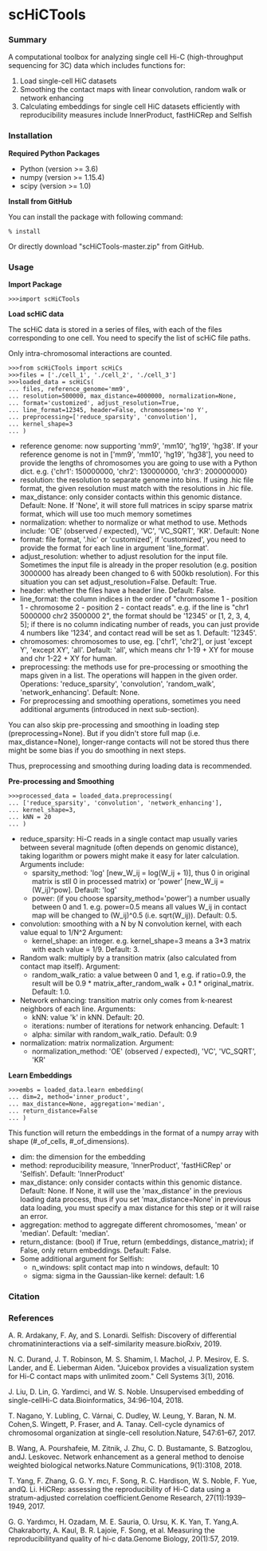 # scHiCTools

### Summary
A computational toolbox for analyzing single cell Hi-C (high-throughput sequencing for 3C) data which includes functions for:
1. Load single-cell HiC datasets
2. Smoothing the contact maps with linear convolution, random walk or network enhancing
3. Calculating embeddings for single cell HiC datasets efficiently with reproducibility measures include InnerProduct, fastHiCRep and Selfish

### Installation
  **Required Python Packages**
  - Python (version >= 3.6)
  - numpy (version >= 1.15.4)
  - scipy (version >= 1.0)
  
  **Install from GitHub**
  
  You can install the package with following command:
  ```console
  % install
  ```
  Or directly download "scHiCTools-master.zip" from GitHub.
  
### Usage
  **Import Package**
  ```console
  >>>import scHiCTools
  ```
  
  **Load scHiC data**
  
  The scHiC data is stored in a series of files, with each of the files corresponding to one cell.
  You need to specify the list of scHiC file paths.
  
  Only intra-chromosomal interactions are counted.
  ```console
  >>>from scHiCTools import scHiCs
  >>>files = ['./cell_1', './cell_2', './cell_3']
  >>>loaded_data = scHiCs(
  ... files, reference_genome='mm9',
  ... resolution=500000, max_distance=4000000, normalization=None,
  ... format='customized', adjust_resolution=True,
  ... line_format=12345, header=False, chromosomes='no Y',
  ... preprocessing=['reduce_sparsity', 'convolution'],
  ... kernel_shape=3
  ... )
  ```
  - reference genome: now supporting 'mm9', 'mm10', 'hg19', 'hg38'.
  If your reference genome is not in ['mm9', 'mm10', 'hg19', 'hg38'], you need to provide the lengths of chromosomes
  you are going to use with a Python dict. e.g. {'chr1': 150000000, 'chr2': 130000000, 'chr3': 200000000}
  - resolution: the resolution to separate genome into bins.
  If using .hic file format, the given resolution must match with the resolutions in .hic file.
  - max_distance: only consider contacts within this genomic distance. Default: None.
  If 'None', it will store full matrices in scipy sparse matrix format, which will use too much memory sometimes
  - normalization: whether to normalize or what method to use.
  Methods include: 'OE' (observed / expected), 'VC', 'VC_SQRT', 'KR'. Default: None
  - format: file format, '.hic' or 'customized', if 'customized', you need to
  provide the format for each line in argument 'line_format'.
  - adjust_resolution: whether to adjust resolution for the input file.
  Sometimes the input file is already in the proper resolution (e.g. position 3000000 has already been changed to 6 with 500kb resolution).
  For this situation you can set adjust_resolution=False. Default: True.
  - header: whether the files have a header line. Default: False.
  - line_format: the column indices in the order of "chromosome 1 - position 1 - chromosome 2 - position 2 - contact reads".
  e.g. if the line is "chr1 5000000 chr2 3500000 2", the format should be '12345' or [1, 2, 3, 4, 5]; if there is no column
  indicating number of reads, you can just provide 4 numbers like '1234', and contact read will be set as 1.
  Default: '12345'.
  - chromosomes: chromosomes to use, eg. ['chr1', 'chr2'], or just 'except Y', 'except XY', 'all'.
  Default: 'all', which means chr 1-19 + XY for mouse and chr 1-22 + XY for human.
  - preprocessing: the methods use for pre-processing or smoothing the maps given in a list.
  The operations will happen in the given order.
  Operations: 'reduce_sparsity', 'convolution', 'random_walk', 'network_enhancing'.
  Default: None.
  - For preprocessing and smoothing operations, sometimes you need additional arguments (introduced in next sub-section).
  
  You can also skip pre-processing and smoothing in loading step (preprocessing=None).
  But if you didn't store full map (i.e. max_distance=None), longer-range contacts will not be stored
  thus there might be some bias if you do smoothing in next steps.
  
  Thus, preprocessing and smoothing during loading data is recommended.

  **Pre-processing and Smoothing**
  ```console
  >>>processed_data = loaded_data.preprocessing(
  ... ['reduce_sparsity', 'convolution', 'network_enhancing'],
  ... kernel_shape=3,
  ... kNN = 20
  ... )
  ```
  - reduce_sparsity: Hi-C reads in a single contact map usually varies between several magnitude
  (often depends on genomic distance), taking logarithm or powers might make it easy for later calculation.
  Arguments include:
    - sparsity_method: 'log' [new_W_ij = log(W_ij + 1)], thus 0 in original matrix is stll 0 in processed matrix)
    or 'power' [new_W_ij = (W_ij)^pow]. Default: 'log'
    - power: (if you choose sparsity_method='power') a number usually between 0 and 1.
    e.g. power=0.5 means all values W_ij in contact map will be changed to (W_ij)^0.5
    (i.e. sqrt(W_ij)). Default: 0.5.
  - convolution: smoothing with a N by N convolution kernel, with each value equal to 1/N^2
  Argument:
    - kernel_shape: an integer. e.g. kernel_shape=3 means a 3*3 matrix with each value = 1/9. Default: 3.
  - Random walk: multiply by a transition matrix (also calculated from contact map itself).
  Argument:
    - random_walk_ratio: a value between 0 and 1, e.g. if ratio=0.9, the result will be
    0.9 * matrix_after_random_walk + 0.1 * original_matrix. Default: 1.0.
  - Network enhancing: transition matrix only comes from k-nearest neighbors of each line.
  Arguments:
    - kNN: value 'k' in kNN. Default: 20.
    - iterations: number of iterations for network enhancing. Default: 1
    - alpha: similar with random_walk_ratio. Default: 0.9
  - normalization: matrix normalization.
   Argument:
    - normalization_method: 'OE' (observed / expected), 'VC', 'VC_SQRT', 'KR'
  
  **Learn Embeddings**
  ```console
  >>>embs = loaded_data.learn embedding(
  ... dim=2, method='inner_product',
  ... max_distance=None, aggregation='median',
  ... return_distance=False
  ... )
  ```
  This function will return the embeddings in the format of a numpy array with shape (#_of_cells, #_of_dimensions).
  - dim: the dimension for the embedding
  - method: reproducibility measure, 'InnerProduct', 'fastHiCRep' or 'Selfish'. Default: 'InnerProduct'
  - max_distance: only consider contacts within this genomic distance. Default: None.
  If None, it will use the 'max_distance' in the previous loading data process, thus if you
  set 'max_distance=None' in previous data loading, you must specify a max distance for this step or it will raise an error.
  - aggregation: method to aggregate different chromosomes, 'mean' or 'median'. Default: 'median'.
  - return_distance: (bool) if True, return (embeddings, distance_matrix); if False, only return embeddings. Default: False.
  - Some additional argument for Selfish:
    - n_windows: split contact map into n windows, default: 10
    - sigma: sigma in the Gaussian-like kernel: default: 1.6

### Citation


### References
A. R. Ardakany, F. Ay, and S. Lonardi.  Selfish: Discovery of differential chromatininteractions via a self-similarity measure.bioRxiv, 2019.

N. C. Durand, J. T. Robinson, M. S. Shamim, I. Machol, J. P. Mesirov, E. S. Lander, and E. Lieberman Aiden. "Juicebox provides a visualization system for Hi-C contact maps with unlimited zoom." Cell Systems 3(1), 2016.

J. Liu, D. Lin, G. Yardimci, and W. S. Noble. Unsupervised embedding of single-cellHi-C data.Bioinformatics, 34:96–104, 2018.

T. Nagano, Y. Lubling, C. Várnai, C. Dudley, W. Leung, Y. Baran, N. M. Cohen,S.  Wingett,  P.  Fraser,  and  A.  Tanay.    Cell-cycle  dynamics  of  chromosomal organization at single-cell resolution.Nature, 547:61–67, 2017.

B. Wang, A. Pourshafeie, M. Zitnik, J. Zhu, C. D. Bustamante, S. Batzoglou, andJ.  Leskovec.   Network  enhancement  as  a  general  method  to  denoise  weighted biological networks.Nature Communications, 9(1):3108, 2018.

T. Yang, F. Zhang, G. G. Y. mcı, F. Song, R. C. Hardison, W. S. Noble, F. Yue, andQ. Li. HiCRep: assessing the reproducibility of Hi-C data using a stratum-adjusted correlation coefficient.Genome Research, 27(11):1939–1949, 2017.

G.  G.  Yardımcı,   H.  Ozadam,   M.  E.  Sauria,   O.  Ursu,   K. K.  Yan,   T.  Yang,A. Chakraborty, A. Kaul, B. R. Lajoie, F. Song, et al. Measuring the reproducibilityand quality of hi-c data.Genome Biology, 20(1):57, 2019.

